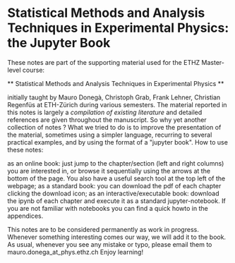 # Statistical Methods and Analysis Techniques in Experimental Physics: the Jupyter Book 

These notes are part of the supporting material used for the ETHZ Master-level course:

** Statistical Methods and Analysis Techniques in Experimental Physics **

initially taught by Mauro Donegà, Christoph Grab, Frank Lehner, Christian Regenfüs at ETH-Zürich during various semesters.
The material reported in this notes is largely a *compilation of existing literature* and detailed references are given throughout the manuscript.
So why yet another collection of notes ? What we tried to do is to improve the presentation of the material, sometimes using a simpler language, recurring to several practical examples, and by using the format of a "jupyter book".
How to use these notes:

as an online book: just jump to the chapter/section (left and right columns) you are interested in, or browse it sequentially using the arrows at the bottom of the page. You also have a useful search tool at the top left of the webpage;
as a standard book: you can download the pdf of each chapter clicking the download icon;
as an interactive/executable book: download the ipynb of each chapter and execute it as a standard jupyter-notebook. If you are not familiar with notebooks you can find a quick howto in the appendices.

This notes are to be considered permanently as work in progress. Whenever something interesting comes our way, we will add it to the book.
As usual, whenever you see any mistake or typo, please email them to mauro.donega_at_phys.ethz.ch
Enjoy learning!
